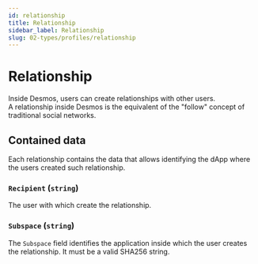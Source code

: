 ```yaml
---
id: relationship
title: Relationship
sidebar_label: Relationship
slug: 02-types/profiles/relationship
---
```


# Relationship
Inside Desmos, users can create relationships with other users.  
A relationship inside Desmos is the equivalent of the "follow" concept of traditional social networks.

## Contained data
Each relationship contains the data that allows identifying the dApp where the users created such relationship.

### `Recipient` (`string`)
The user with which create the relationship.

### `Subspace` (`string`)
The `Subspace` field identifies the application inside which the user creates the relationship. It must be a valid SHA256 string.

